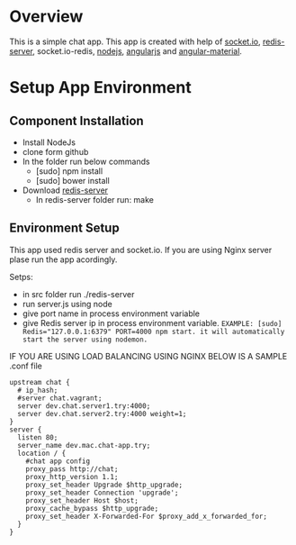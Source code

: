 # Overview
This is a simple chat app. This app is created with help of [socket.io](http://socket.io), [redis-server](http://redis.io/), socket.io-redis, [nodejs](https://nodejs.org/),  [angularjs](https://angular.io/) and [angular-material](https://material.angularjs.org/latest/#/).
	
# Setup App Environment
## Component Installation
- Install NodeJs
- clone form github
- In the folder run below commands
  - [sudo] npm install 
  - [sudo] bower install
- Download  [redis-server](http://redis.io/download)
  - In redis-server folder run: make


## Environment Setup
This app used redis server and socket.io. If you are using Nginx server plase run the app acordingly.
	
Setps:
- in src folder run ./redis-server
- run server.js using node
- give port name in process environment variable
- give Redis server ip in process environment variable. ```EXAMPLE: [sudo] Redis="127.0.0.1:6379" PORT=4000 npm start. it will automatically start the server using nodemon.```
	
IF YOU ARE USING LOAD BALANCING USING NGINX BELOW IS A SAMPLE .conf file
```(ruby)
upstream chat {
  # ip_hash;
  #server chat.vagrant;
  server dev.chat.server1.try:4000;
  server dev.chat.server2.try:4000 weight=1;
}
server {
  listen 80;
  server_name dev.mac.chat-app.try;
  location / {
    #chat app config
    proxy_pass http://chat;
    proxy_http_version 1.1;
    proxy_set_header Upgrade $http_upgrade;	
    proxy_set_header Connection 'upgrade';
    proxy_set_header Host $host;
    proxy_cache_bypass $http_upgrade;
    proxy_set_header X-Forwarded-For $proxy_add_x_forwarded_for;
  }
}
```
